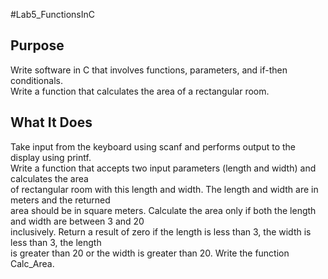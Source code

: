 #Lab5_FunctionsInC

## Purpose

Write software in C that involves functions, parameters, and if-then conditionals. <br/>
Write a function that calculates the area of a rectangular room. <br/>

## What It Does

Take input from the keyboard using scanf and performs output to the display using printf.<br/>
Write a function that accepts two input parameters (length and width) and calculates the area <br/>
of rectangular room with this length and width. The length and width are in meters and the returned<br/>
area should be in square meters. Calculate the area only if both the length and width are between 3 and 20<br/>
inclusively. Return a result of zero if the length is less than 3, the width is less than 3, the length <br/>
is greater than 20 or the width is greater than 20. Write the function Calc_Area.<br/>
